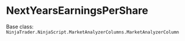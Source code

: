 # NextYearsEarningsPerShare

Base class: `NinjaTrader.NinjaScript.MarketAnalyzerColumns.MarketAnalyzerColumn`

